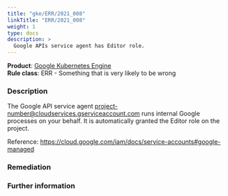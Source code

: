 ```yaml
---
title: "gke/ERR/2021_008"
linkTitle: "ERR/2021_008"
weight: 1
type: docs
description: >
  Google APIs service agent has Editor role.
---
```


**Product**: [Google Kubernetes Engine](https://cloud.google.com/kubernetes-engine)\
**Rule class**: ERR - Something that is very likely to be wrong

### Description


The Google API service agent project-number@cloudservices.gserviceaccount.com
runs internal Google processes on your behalf. It is automatically granted the
Editor role on the project.

Reference: https://cloud.google.com/iam/docs/service-accounts#google-managed

### Remediation

### Further information
